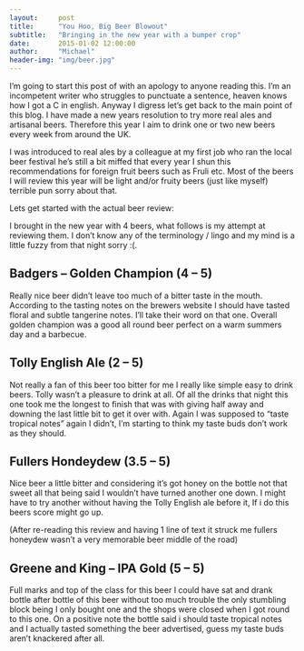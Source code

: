 ```yaml
---
layout:     post
title:      "You Hoo, Big Beer Blowout"
subtitle:   "Bringing in the new year with a bumper crop"
date:       2015-01-02 12:00:00
author:     "Michael"
header-img: "img/beer.jpg"
---
```



I’m going to start this post of with an apology to anyone reading this. I’m an incompetent writer who struggles to punctuate a sentence, heaven knows how I got a C in english. Anyway I digress let’s get back to the main point of this blog. I have made a new years resolution to try more real ales and artisanal beers. Therefore this year I aim to drink one or two new beers every week from around the UK.

I was introduced to real ales by a colleague at my first job who ran the local beer festival he’s still a bit miffed that every year I shun this recommendations for foreign fruit beers such as Fruli etc. Most of the beers I will review this year will be light and/or fruity beers (just like myself) terrible pun sorry about that.

Lets get started with the actual beer review:

I brought in the new year with 4 beers, what follows is my attempt at reviewing them. I don’t know any of the terminology / lingo and my mind is a little fuzzy from that night sorry :(.

## Badgers – Golden Champion **(4 – 5)**
Really nice beer didn’t leave too much of a bitter taste in the mouth. According to the tasting notes on the brewers website I should have tasted floral and subtle tangerine notes. I’ll take their word on that one. Overall golden champion was a good all round beer perfect on a warm summers day and a barbecue.

## Tolly English Ale **(2 – 5)**
Not really a fan of this beer too bitter for me I really like simple easy to drink beers. Tolly wasn’t a pleasure to drink at all. Of all the drinks that night this one took me the longest to finish that was with giving half away and downing the last little bit to get it over with. Again I was supposed to “taste tropical notes” again I didn’t, I’m starting to think my taste buds don’t work as they should.

## Fullers Hondeydew **(3.5 – 5)**
Nice beer a little bitter and considering it’s got honey on the bottle not that sweet all that being said I wouldn’t have turned another one down. I might have to try another without having the Tolly English ale before it, If i do this beers score might go up.

(After re-reading this review and having 1 line of text it struck me fullers honeydew wasn’t a very memorable beer middle of the road)

## Greene and King – IPA Gold **(5 – 5)**
Full marks and top of the class for this beer I could have sat and drank bottle after bottle of this beer without too much trouble the only stumbling block being I only bought one and the shops were closed when I got round to this one. On a positive note the bottle said i should taste tropical notes and I actually tasted something the beer advertised, guess my taste buds aren’t knackered after all.